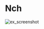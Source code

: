 # Nch
![ex_screenshot](https://64.media.tumblr.com/3440ea6ca0302bca33a85b4d51109f79/tumblr_inline_pnqe2u24r01vzdevc_500.png)
